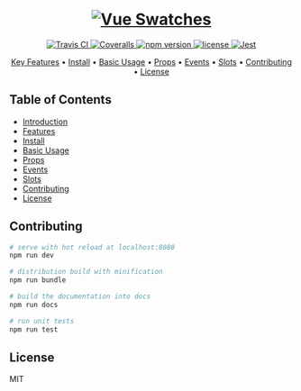 <h1 align="center">
  <br>
  <a href="http://www.amitmerchant.com/electron-markdownify">
    <img src="https://github.com/saintplay/vue-swatches/blob/master/.github/promo.png?raw=true" alt="Vue Swatches">
  </a>
</h1>

<p align="center">
  <a href="https://travis-ci.org/saintplay/vue-swatches">
    <img src="https://travis-ci.org/saintplay/vue-swatches.svg?branch=master" alt="Travis CI">
  </a>
  <a href="https://coveralls.io/github/saintplay/vue-swatches?branch=master">
    <img src="https://coveralls.io/repos/github/saintplay/vue-swatches/badge.svg?branch=master" alt="Coveralls">
  </a>
  <a href="https://www.npmjs.org/package/vue-swatches">
    <img src="https://img.shields.io/npm/v/vue-swatches.svg" alt="npm version">
  </a>
  <a href="https://www.npmjs.org/package/vue-swatches">
    <img src="https://img.shields.io/github/license/saintplay/vue-swatches.svg" alt="license">
  </a>
  <a href="https://github.com/facebook/jest">
    <img src="https://img.shields.io/badge/tested_with-jest-99424f.svg" alt="Jest">
  </a>
</p>

<p align="center">
  <a href="#key-features">Key Features</a> •
  <a href="#how-to-use">Install</a> •
  <a href="#download">Basic Usage</a> •
  <a href="#credits">Props</a> •
  <a href="#credits">Events</a> •
  <a href="#related">Slots</a> •
  <a href="#license">Contributing</a> •
  <a href="#license">License</a>
</p>

## Table of Contents ##

- [Introduction](#introduction)
- [Features](#features)
- [Install](#install)
- [Basic Usage](#basic-usage)
- [Props](#props)
- [Events](#events)
- [Slots](#slots)
- [Contributing](#contributing)
- [License](#license)

## Contributing ##

``` bash
# serve with hot reload at localhost:8080
npm run dev

# distribution build with minification
npm run bundle

# build the documentation into docs
npm run docs

# run unit tests
npm run test

```

## License

MIT
